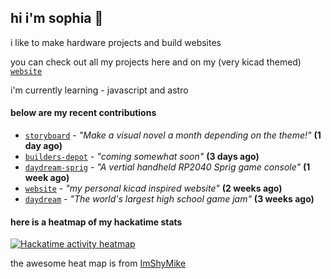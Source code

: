 ## hi i'm sophia 🧌

i like to make hardware projects and build websites

you can check out all my projects here and on my (very kicad themed) [`website`](https://sophiaduan.dev/)


i'm currently learning - javascript and astro

#### below are my recent contributions


- [`storyboard`](https://github.com/hackclub/storyboard) - _"Make a visual novel a month depending on the theme!"_ **(1 day ago)**
- [`builders-depot`](https://github.com/builders-depot/builders-depot) - _"coming somewhat soon"_ **(3 days ago)**
- [`daydream-sprig`](https://github.com/sophiayduan/daydream-sprig) - _"A vertial handheld RP2040 Sprig game console"_ **(1 week ago)**
- [`website`](https://github.com/sophiayduan/website) - _"my personal kicad inspired website"_ **(2 weeks ago)**
- [`daydream`](https://github.com/hackclub/daydream) - _"The world's largest high school game jam"_ **(3 weeks ago)**

#### here is a heatmap of my hackatime stats 

<a href="https://heatmap.shymike.dev?id=U083PK90X4G&theme=catppuccin&standalone=true" title="Click to view detailed data for each day!">
    <picture>
        <source media="(prefers-color-scheme: light)" srcset="https://heatmap.shymike.dev?id=U083PK90X4G&theme=catppuccin_dark">
        <img alt="Hackatime activity heatmap" src="https://heatmap.shymike.dev?id=U083PK90X4G&theme=catppuccin_light">
    </picture>
</a>











the awesome heat map is from [ImShyMike](https://github.com/ImShyMike/hackatime-heatmap?tab=readme-ov-file)
